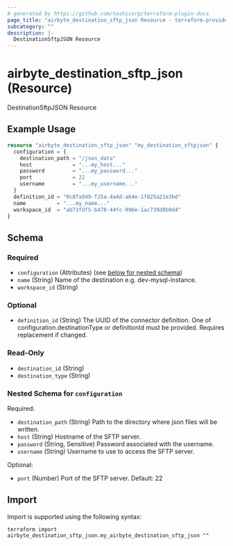 ```yaml
---
# generated by https://github.com/hashicorp/terraform-plugin-docs
page_title: "airbyte_destination_sftp_json Resource - terraform-provider-airbyte"
subcategory: ""
description: |-
  DestinationSftpJSON Resource
---
```


# airbyte_destination_sftp_json (Resource)

DestinationSftpJSON Resource

## Example Usage

```terraform
resource "airbyte_destination_sftp_json" "my_destination_sftpjson" {
  configuration = {
    destination_path = "/json_data"
    host             = "...my_host..."
    password         = "...my_password..."
    port             = 22
    username         = "...my_username..."
  }
  definition_id = "0c8fa949-f25a-4a4d-a64e-1f825a21e3bd"
  name          = "...my_name..."
  workspace_id  = "ab73fdf5-b478-44fc-996e-1ac739d8b9d4"
}
```

<!-- schema generated by tfplugindocs -->
## Schema

### Required

- `configuration` (Attributes) (see [below for nested schema](#nestedatt--configuration))
- `name` (String) Name of the destination e.g. dev-mysql-instance.
- `workspace_id` (String)

### Optional

- `definition_id` (String) The UUID of the connector definition. One of configuration.destinationType or definitionId must be provided. Requires replacement if changed.

### Read-Only

- `destination_id` (String)
- `destination_type` (String)

<a id="nestedatt--configuration"></a>
### Nested Schema for `configuration`

Required:

- `destination_path` (String) Path to the directory where json files will be written.
- `host` (String) Hostname of the SFTP server.
- `password` (String, Sensitive) Password associated with the username.
- `username` (String) Username to use to access the SFTP server.

Optional:

- `port` (Number) Port of the SFTP server. Default: 22

## Import

Import is supported using the following syntax:

```shell
terraform import airbyte_destination_sftp_json.my_airbyte_destination_sftp_json ""
```
